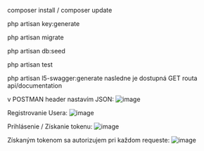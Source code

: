 

composer install / composer update

php artisan key:generate

php artisan migrate

php artisan db:seed

php artisan test

php artisan l5-swagger:generate
nasledne je dostupná GET routa api/documentation

v POSTMAN header nastavím JSON:
![image](https://github.com/user-attachments/assets/0d35586a-c8bf-4166-a4c9-48b760b80193)

Registrovanie Usera:
![image](https://github.com/user-attachments/assets/77242489-6170-4487-a135-febb6159b995)

Prihlásenie / Získanie tokenu:
![image](https://github.com/user-attachments/assets/3ad7a5fc-6bd8-439e-b8ef-683f44680a00)

Získaným tokenom sa autorizujem pri každom requeste:
![image](https://github.com/user-attachments/assets/d047ed16-5d07-4e35-9d5d-be6f9c13d11d)
